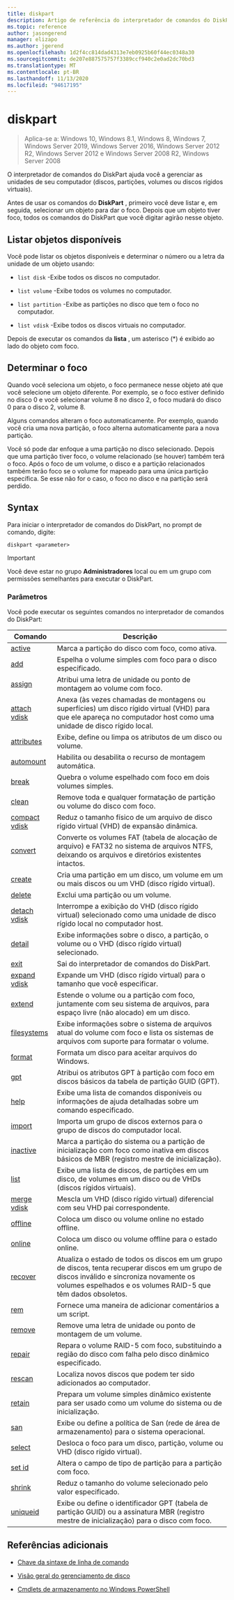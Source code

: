 ```yaml
---
title: diskpart
description: Artigo de referência do interpretador de comandos do DiskPart, que ajuda você a gerenciar as unidades do computador.
ms.topic: reference
author: jasongerend
manager: elizapo
ms.author: jgerend
ms.openlocfilehash: 1d2f4cc814dad4313e7eb0925b60f44ec0348a30
ms.sourcegitcommit: de207e887575757f3389ccf940c2e0ad2dc70bd3
ms.translationtype: MT
ms.contentlocale: pt-BR
ms.lasthandoff: 11/13/2020
ms.locfileid: "94617195"
---
```

# <a name="diskpart"></a>diskpart

> Aplica-se a: Windows 10, Windows 8.1, Windows 8, Windows 7, Windows Server 2019, Windows Server 2016, Windows Server 2012 R2, Windows Server 2012 e Windows Server 2008 R2, Windows Server 2008

O interpretador de comandos do DiskPart ajuda você a gerenciar as unidades de seu computador (discos, partições, volumes ou discos rígidos virtuais).

Antes de usar os comandos do **DiskPart** , primeiro você deve listar e, em seguida, selecionar um objeto para dar o foco. Depois que um objeto tiver foco, todos os comandos do DiskPart que você digitar agirão nesse objeto.

## <a name="list-available-objects"></a>Listar objetos disponíveis

Você pode listar os objetos disponíveis e determinar o número ou a letra da unidade de um objeto usando:

- `list disk` -Exibe todos os discos no computador.

- `list volume` -Exibe todos os volumes no computador.

- `list partition` -Exibe as partições no disco que tem o foco no computador.

- `list vdisk` -Exibe todos os discos virtuais no computador.

Depois de executar os comandos da **lista** , um asterisco (*) é exibido ao lado do objeto com foco.

## <a name="determine-focus"></a>Determinar o foco

Quando você seleciona um objeto, o foco permanece nesse objeto até que você selecione um objeto diferente. Por exemplo, se o foco estiver definido no disco 0 e você selecionar volume 8 no disco 2, o foco mudará do disco 0 para o disco 2, volume 8.

Alguns comandos alteram o foco automaticamente. Por exemplo, quando você cria uma nova partição, o foco alterna automaticamente para a nova partição.

Você só pode dar enfoque a uma partição no disco selecionado. Depois que uma partição tiver foco, o volume relacionado (se houver) também terá o foco. Após o foco de um volume, o disco e a partição relacionados também terão foco se o volume for mapeado para uma única partição específica. Se esse não for o caso, o foco no disco e na partição será perdido.

## <a name="syntax"></a>Syntax

Para iniciar o interpretador de comandos do DiskPart, no prompt de comando, digite:

```
diskpart <parameter>
```

> [!IMPORTANT]
> Você deve estar no grupo **Administradores** local ou em um grupo com permissões semelhantes para executar o DiskPart.

### <a name="parameters"></a>Parâmetros

Você pode executar os seguintes comandos no interpretador de comandos do DiskPart:

| Comando | Descrição |
| ------- | ----------- |
| [active](active.md) | Marca a partição do disco com foco, como ativa. |
| [add](add.md) | Espelha o volume simples com foco para o disco especificado. |
| [assign](assign.md) | Atribui uma letra de unidade ou ponto de montagem ao volume com foco. |
| [attach vdisk](attach-vdisk.md) | Anexa (às vezes chamadas de montagens ou superfícies) um disco rígido virtual (VHD) para que ele apareça no computador host como uma unidade de disco rígido local. |
| [attributes](attributes.md) | Exibe, define ou limpa os atributos de um disco ou volume. |
| [automount](automount.md) | Habilita ou desabilita o recurso de montagem automática. |
| [break](break.md) | Quebra o volume espelhado com foco em dois volumes simples. |
| [clean](clean.md) | Remove toda e qualquer formatação de partição ou volume do disco com foco. |
| [compact vdisk](compact-vdisk.md) | Reduz o tamanho físico de um arquivo de disco rígido virtual (VHD) de expansão dinâmica. |
| [convert](convert.md) | Converte os volumes FAT (tabela de alocação de arquivo) e FAT32 no sistema de arquivos NTFS, deixando os arquivos e diretórios existentes intactos. |
| [create](create.md) | Cria uma partição em um disco, um volume em um ou mais discos ou um VHD (disco rígido virtual). |
| [delete](delete.md) | Exclui uma partição ou um volume. |
| [detach vdisk](detach-vdisk.md) | Interrompe a exibição do VHD (disco rígido virtual) selecionado como uma unidade de disco rígido local no computador host. |
| [detail](detail.md) | Exibe informações sobre o disco, a partição, o volume ou o VHD (disco rígido virtual) selecionado. |
| [exit](exit.md) | Sai do interpretador de comandos do DiskPart. |
| [expand vdisk](expand-vdisk.md) | Expande um VHD (disco rígido virtual) para o tamanho que você especificar. |
| [extend](extend.md) | Estende o volume ou a partição com foco, juntamente com seu sistema de arquivos, para espaço livre (não alocado) em um disco. |
| [filesystems](filesystems.md) | Exibe informações sobre o sistema de arquivos atual do volume com foco e lista os sistemas de arquivos com suporte para formatar o volume. |
| [format](format.md) | Formata um disco para aceitar arquivos do Windows. |
| [gpt](gpt.md) | Atribui os atributos GPT à partição com foco em discos básicos da tabela de partição GUID (GPT). |
| [help](help.md) | Exibe uma lista de comandos disponíveis ou informações de ajuda detalhadas sobre um comando especificado. |
| [import](import.md) | Importa um grupo de discos externos para o grupo de discos do computador local. |
| [inactive](inactive.md) | Marca a partição do sistema ou a partição de inicialização com foco como inativa em discos básicos de MBR (registro mestre de inicialização). |
| [list](list.md) | Exibe uma lista de discos, de partições em um disco, de volumes em um disco ou de VHDs (discos rígidos virtuais). |
| [merge vdisk](merge-vdisk.md) | Mescla um VHD (disco rígido virtual) diferencial com seu VHD pai correspondente. |
| [offline](offline.md) | Coloca um disco ou volume online no estado offline. |
| [online](online.md) | Coloca um disco ou volume offline para o estado online. |
| [recover](recover.md) | Atualiza o estado de todos os discos em um grupo de discos, tenta recuperar discos em um grupo de discos inválido e sincroniza novamente os volumes espelhados e os volumes RAID-5 que têm dados obsoletos. |
| [rem](rem.md) | Fornece uma maneira de adicionar comentários a um script. |
| [remove](remove.md) | Remove uma letra de unidade ou ponto de montagem de um volume. |
| [repair](repair.md) | Repara o volume RAID-5 com foco, substituindo a região do disco com falha pelo disco dinâmico especificado. |
| [rescan](rescan.md) | Localiza novos discos que podem ter sido adicionados ao computador. |
| [retain](retain.md) | Prepara um volume simples dinâmico existente para ser usado como um volume do sistema ou de inicialização. |
| [san](san.md) | Exibe ou define a política de San (rede de área de armazenamento) para o sistema operacional. |
| [select](select.md) | Desloca o foco para um disco, partição, volume ou VHD (disco rígido virtual). |
| [set id](set-id.md) | Altera o campo de tipo de partição para a partição com foco. |
| [shrink](shrink.md) | Reduz o tamanho do volume selecionado pelo valor especificado. |
| [uniqueid](uniqueid.md) | Exibe ou define o identificador GPT (tabela de partição GUID) ou a assinatura MBR (registro mestre de inicialização) para o disco com foco. |

## <a name="additional-references"></a>Referências adicionais

- [Chave da sintaxe de linha de comando](command-line-syntax-key.md)

- [Visão geral do gerenciamento de disco](../../storage/disk-management/overview-of-disk-management.md)

- [Cmdlets de armazenamento no Windows PowerShell](/powershell/module/storage/)
